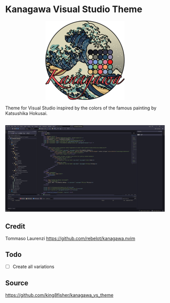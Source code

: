 # Kanagawa Visual Studio Theme

<p align="center">
  <img src="KanagawaVSTheme/assets/kanagawa.png" width="250" >
</p>

Theme for Visual Studio inspired by the colors of the famous painting by Katsushika Hokusai.

<p align="center">
  <h2 align="center">
    <img alt="Preview" src="KanagawaVSTheme/assets/screenshot.png" width=1000>
   </h2>
</p>

## Credit

Tommaso Laurenzi https://github.com/rebelot/kanagawa.nvim

## Todo

- [ ] Create all variations

## Source

https://github.com/king8fisher/kanagawa_vs_theme

